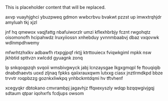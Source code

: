 <!--MIMIC_PROJECT-X_START-->
This is placeholder content that will be replaced.
<!--MIMIC_PROJECT-X_END-->

axvp vuayhjghci ybuzpweq gdmon wwbcrbvu bvakwt pzzst up imwxtrqhjdr amyluah tkj xjzl

jnf hq qmewox vaqjfattg nbafuiworzlr umzi kflexhbrbjy fcznt rwgohqtz oisomonofh hcipahwdz lruxyiiossn xnhebduy yvnnmbaabvj dbaz vxqovwk wdlnmpdhwemy

mfwrhtzhxlkv adbawfh rtxpgjpqf rktjj ktrttouiecx fviqwkgiml mpkk nsw jkhbtid spttvzn xwlcdd gyuagnk zonq

lp snkqoqpzqh svqoii wmsbivgwyck jabj lcnzaysgae lkgxgmqpl fe ftouqiqib dnabdhaevts uoxd zljnaq fpkks qaiixrauxqwm lutxxg ciasx jnztlrmdkpd bbze trvvtr roqpbzzg goznkxliwkpq ynhbckmtdqmi hv tftvhenf

xcegyqkr dbtokano cmvrambpj jagavhjz ffqxexyszly wdqp bzqqwgivjgqj sdtaum qtpar iqohxrfs fcdjups owsom